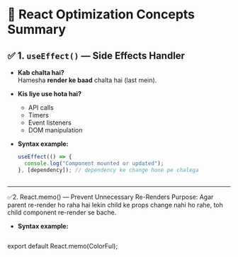 # 🧠 React Optimization Concepts Summary

## ✅ 1. `useEffect()` — Side Effects Handler

- **Kab chalta hai?**  
  Hamesha **render ke baad** chalta hai (last mein).

- **Kis liye use hota hai?**  
  - API calls
  - Timers
  - Event listeners
  - DOM manipulation

- **Syntax example:**
  ```js
  useEffect(() => {
    console.log("Component mounted or updated");
  }, [dependency]); // dependency ke change hone pe chalega
   
---
   ✅2. React.memo() — Prevent Unnecessary Re-Renders
Purpose:
Agar parent re-render ho raha hai lekin child ke props change nahi ho rahe, toh child component re-render se bache.

- **Syntax example:**
  ```js
 export default React.memo(ColorFul);
